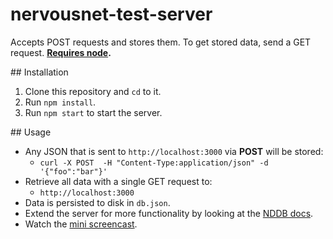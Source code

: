 # nervousnet-test-server
Accepts POST requests and stores them. To get stored data, send a GET request. __[Requires node](https://nodejs.org/en/download/package-manager).__

## Installation

1. Clone this repository and `cd` to it.
2. Run `npm install`.
3. Run `npm start` to start the server.

## Usage

- Any JSON that is sent to `http://localhost:3000` via __POST__ will be stored:
  - `curl -X POST  -H "Content-Type:application/json" -d '{"foo":"bar"}'`
- Retrieve all data with a single GET request to:
  - `http://localhost:3000`
- Data is persisted to disk in `db.json`.
- Extend the server for more functionality by looking at the [NDDB docs](https://github.com/nodeGame/NDDB).
- Watch the [mini screencast](http://cl.ly/2R0X3E2i0P1T).
